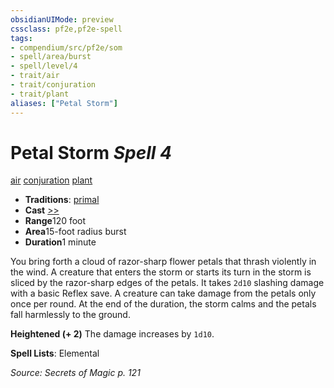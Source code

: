 ```yaml
---
obsidianUIMode: preview
cssclass: pf2e,pf2e-spell
tags:
- compendium/src/pf2e/som
- spell/area/burst
- spell/level/4
- trait/air
- trait/conjuration
- trait/plant
aliases: ["Petal Storm"]
---
```

# Petal Storm *Spell 4*   
[air](../../rules/traits/air.md)  [conjuration](../../rules/traits/conjuration.md)  [plant](../../rules/traits/plant.md)  

- **Traditions**: [primal](../../rules/traits/primal.md)
- **Cast** [>>](../../rules/core-rulebook/chapter-9-playing-the-game.md#Actions "Two-Action") 
- **Range**120 foot
- **Area**15-foot radius burst
- **Duration**1 minute

You bring forth a cloud of razor-sharp flower petals that thrash violently in the wind. A creature that enters the storm or starts its turn in the storm is sliced by the razor-sharp edges of the petals. It takes `2d10` slashing damage with a basic Reflex save. A creature can take damage from the petals only once per round. At the end of the duration, the storm calms and the petals fall harmlessly to the ground.

**Heightened (+ 2)** The damage increases by `1d10`.

**Spell Lists**: Elemental

*Source: Secrets of Magic p. 121*